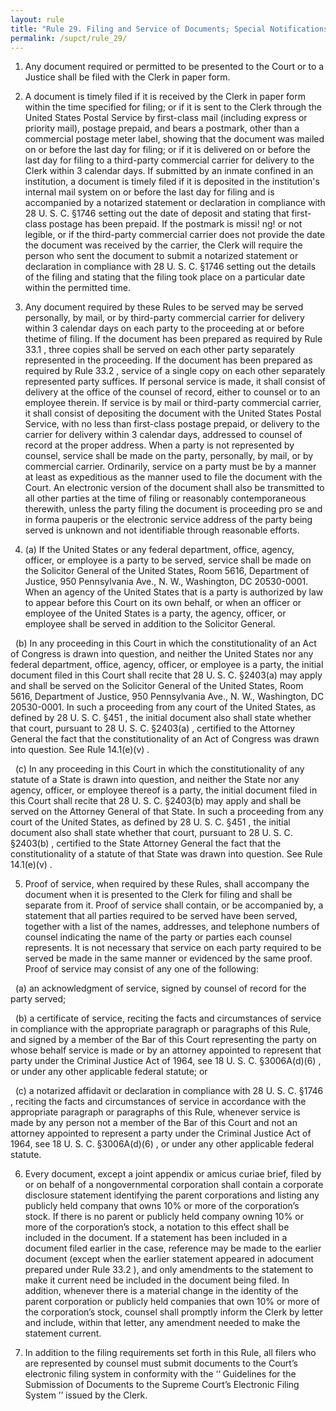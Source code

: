 ```yaml
---
layout: rule
title: "Rule 29. Filing and Service of Documents; Special Notifications; Corporate Disclosure Statement"
permalink: /supct/rule_29/
---
```


1. Any document required or permitted to be presented to the Court or to a Justice shall be filed with the Clerk in paper form.


2. A document is timely filed if it is received by the Clerk in paper form within the time specified for filing; or if it is sent to the Clerk through the United States Postal Service by first-class mail (including express or priority mail), postage prepaid, and bears a postmark, other than a commercial postage meter label, showing that the document was mailed on or before the last day for filing; or if it is delivered on or before the last day for filing to a third-party commercial carrier for delivery to the Clerk within 3 calendar days. If submitted by an inmate confined in an institution, a document is timely filed if it is deposited in the institution's internal mail system on or before the last day for filing and is accompanied by a notarized statement or declaration in compliance with 28 U. S. C. §1746 setting out the date of deposit and stating that first-class postage has been prepaid. If the postmark is missi! ng! or not legible, or if the third-party commercial carrier does not provide the date the document was received by the carrier, the Clerk will require the person who sent the document to submit a notarized statement or declaration in compliance with 28 U. S. C. §1746 setting out the details of the filing and stating that the filing took place on a particular date within the permitted time.


3. Any document required by these Rules to be served may be served personally, by mail, or by third-party commercial carrier for delivery within 3 calendar days on each party to the proceeding at or before thetime of filing. If the document has been prepared as required by Rule 33.1 , three copies shall be served on each other party separately represented in the proceeding. If the document has been prepared as required by Rule 33.2 , service of a single copy on each other separately represented party suffices. If personal service is made, it shall consist of delivery at the office of the counsel of record, either to counsel or to an employee therein. If service is by mail or third-party commercial carrier, it shall consist of depositing the document with the United States Postal Service, with no less than first-class postage prepaid, or delivery to the carrier for delivery within 3 calendar days, addressed to counsel of record at the proper address. When a party is not represented by counsel, service shall be made on the party, personally, by mail, or by commercial carrier. Ordinarily, service on a party must be by a manner at least as expeditious as the manner used to file the document with the Court. An electronic version of the document shall also be transmitted to all other parties at the time of filing or reasonably contemporaneous therewith, unless the party filing the document is proceeding pro se and in forma pauperis or the electronic service address of the party being served is unknown and not identifiable through reasonable efforts.


4. (a) If the United States or any federal department, office, agency, officer, or employee is a party to be served, service shall be made on the Solicitor General of the United States, Room 5616, Department of Justice, 950 Pennsylvania Ave., N. W., Washington, DC 20530-0001. When an agency of the United States that is a party is authorized by law to appear before this Court on its own behalf, or when an officer or employee of the United States is a party, the agency, officer, or employee shall be served in addition to the Solicitor General.


&nbsp;&nbsp;(b) In any proceeding in this Court in which the constitutionality of an Act of Congress is drawn into question, and neither the United States nor any federal department, office, agency, officer, or employee is a party, the initial document filed in this Court shall recite that 28 U. S. C. §2403(a) may apply and shall be served on the Solicitor General of the United States, Room 5616, Department of Justice, 950 Pennsylvania Ave., N. W., Washington, DC 20530-0001. In such a proceeding from any court of the United States, as defined by 28 U. S. C. §451 , the initial document also shall state whether that court, pursuant to 28 U. S. C. §2403(a) , certified to the Attorney General the fact that the constitutionality of an Act of Congress was drawn into question. See Rule 14.1(e)(v) .


&nbsp;&nbsp;(c) In any proceeding in this Court in which the constitutionality of any statute of a State is drawn into question, and neither the State nor any agency, officer, or employee thereof is a party, the initial document filed in this Court shall recite that 28 U. S. C. §2403(b) may apply and shall be served on the Attorney General of that State. In such a proceeding from any court of the United States, as defined by 28 U. S. C. §451 , the initial document also shall state whether that court, pursuant to 28 U. S. C. §2403(b) , certified to the State Attorney General the fact that the constitutionality of a statute of that State was drawn into question. See Rule 14.1(e)(v) .


5. Proof of service, when required by these Rules, shall accompany the document when it is presented to the Clerk for filing and shall be separate from it. Proof of service shall contain, or be accompanied by, a statement that all parties required to be served have been served, together with a list of the names, addresses, and telephone numbers of counsel indicating the name of the party or parties each counsel represents. It is not necessary that service on each party required to be served be made in the same manner or evidenced by the same proof. Proof of service may consist of any one of the following:


&nbsp;&nbsp;(a) an acknowledgment of service, signed by counsel of record for the party served;


&nbsp;&nbsp;(b) a certificate of service, reciting the facts and circumstances of service in compliance with the appropriate paragraph or paragraphs of this Rule, and signed by a member of the Bar of this Court representing the party on whose behalf service is made or by an attorney appointed to represent that party under the Criminal Justice Act of 1964, see 18 U. S. C. §3006A(d)(6) , or under any other applicable federal statute; or


&nbsp;&nbsp;(c) a notarized affidavit or declaration in compliance with 28 U. S. C. §1746 , reciting the facts and circumstances of service in accordance with the appropriate paragraph or paragraphs of this Rule, whenever service is made by any person not a member of the Bar of this Court and not an attorney appointed to represent a party under the Criminal Justice Act of 1964, see 18 U. S. C. §3006A(d)(6) , or under any other applicable federal statute.


6. Every document, except a joint appendix or amicus curiae brief, filed by or on behalf of a nongovernmental corporation shall contain a corporate disclosure statement identifying the parent corporations and listing any publicly held company that owns 10% or more of the corporation’s stock. If there is no parent or publicly held company owning 10% or more of the corporation’s stock, a notation to this effect shall be included in the document. If a statement has been included in a document filed earlier in the case, reference may be made to the earlier document (except when the earlier statement appeared in adocument prepared under Rule 33.2 ), and only amendments to the statement to make it current need be included in the document being filed. In addition, whenever there is a material change in the identity of the parent corporation or publicly held companies that own 10% or more of the corporation’s stock, counsel shall promptly inform the Clerk by letter and include, within that letter, any amendment needed to make the statement current.


7. In addition to the filing requirements set forth in this Rule, all filers who are represented by counsel must submit documents to the Court’s electronic filing system in conform­ity with the ‘‘ Guidelines for the Submission of Documents to the Supreme Court’s Electronic Filing System ’’ issued by the Clerk.